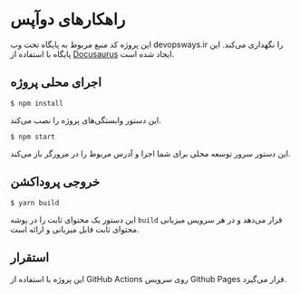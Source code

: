 # راهکارهای دوآپس

این پروژه کد منبع مربوط به پایگاه تحت وب devopsways.ir را نگهداری می‌کند. این پایگاه با استفاده از [Docusaurus](https://docusaurus.io/) ایجاد شده است.

## اجرای محلی پروژه

```
$ npm install
```

این دستور وابستگی‌های پروژه را نصب می‌کند.

```
$ npm start
```

این دستور سرور توسعه محلی برای شما اجرا و آدرس مربوط را در مرورگر باز می‌کند.

## خروجی پروداکشن

```
$ yarn build
```

این دستور یک محتوای ثابت را در پوشه `build` قرار می‌دهد و در هر سرویس میزبانی محتوای ثابت قابل میزبانی و ارائه است.


## استقرار

این پروژه با استفاده از GitHub Actions روی سرویس Github Pages قرار می‌گیرد.
